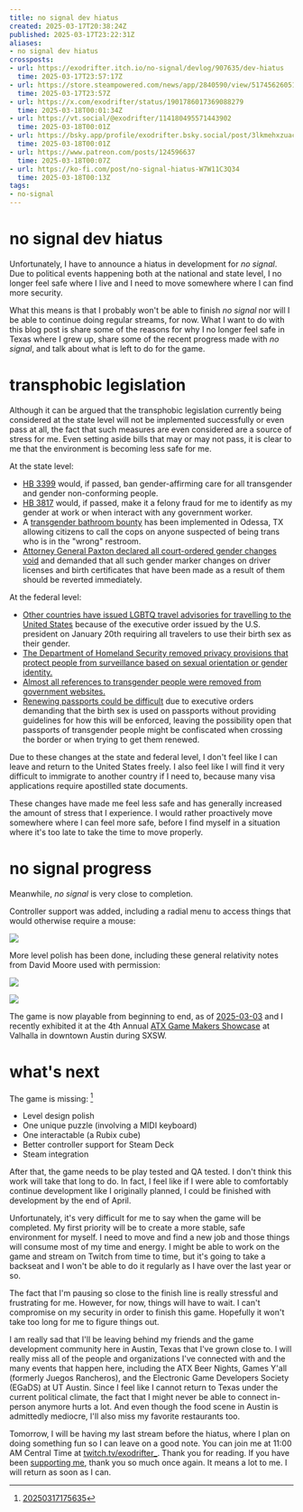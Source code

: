 ```yaml
---
title: no signal dev hiatus
created: 2025-03-17T20:38:24Z
published: 2025-03-17T23:22:31Z
aliases:
- no signal dev hiatus
crossposts:
- url: https://exodrifter.itch.io/no-signal/devlog/907635/dev-hiatus
  time: 2025-03-17T23:57:17Z
- url: https://store.steampowered.com/news/app/2840590/view/517456260517332616
  time: 2025-03-17T23:57Z
- url: https://x.com/exodrifter/status/1901786017369088279
  time: 2025-03-18T00:01:34Z
- url: https://vt.social/@exodrifter/114180495571443902
  time: 2025-03-18T00:01Z
- url: https://bsky.app/profile/exodrifter.bsky.social/post/3lkmehxzuac2x
  time: 2025-03-18T00:01Z
- url: https://www.patreon.com/posts/124596637
  time: 2025-03-18T00:07Z
- url: https://ko-fi.com/post/no-signal-hiatus-W7W11C3Q34
  time: 2025-03-18T00:13Z
tags:
- no-signal
---
```


# no signal dev hiatus

Unfortunately, I have to announce a hiatus in development for _no signal_. Due to political events happening both at the national and state level, I no longer feel safe where I live and I need to move somewhere where I can find more security.

What this means is that I probably won't be able to finish _no signal_ nor will I be able to continue doing regular streams, for now. What I want to do with this blog post is share some of the reasons for why I no longer feel safe in Texas where I grew up, share some of the recent progress made with _no signal_, and talk about what is left to do for the game.

# transphobic legislation

Although it can be argued that the transphobic legislation currently being considered at the state level will not be implemented successfully or even pass at all, the fact that such measures are even considered are a source of stress for me. Even setting aside bills that may or may not pass, it is clear to me that the environment is becoming less safe for me.

At the state level:
- [HB 3399](https://www.thepinknews.com/2025/02/28/texas-hb3399-trans-ban/) would, if passed, ban gender-affirming care for all transgender and gender non-conforming people.
- [HB 3817](https://www.erininthemorning.com/p/new-texas-bill-outright-criminalizes) would, if passed, make it a felony fraud for me to identify as my gender at work or when interact with any government worker.
- A [transgender bathroom bounty](https://www.erininthemorning.com/p/post-election-2024-anti-trans-risk) has been implemented in Odessa, TX allowing citizens to call the cops on anyone suspected of being trans who is in the "wrong" restroom.
- [Attorney General Paxton declared all court-ordered gender changes void](https://www.erininthemorning.com/p/texas-ag-paxton-declares-court-orders) and demanded that all such gender marker changes on driver licenses and birth certificates that have been made as a result of them should be reverted immediately.

At the federal level:
- [Other countries have issued LGBTQ travel advisories for travelling to the United States](https://www.erininthemorning.com/p/germany-interpride-issue-lgbtq-travel) because of the executive order issued by the U.S. president on January 20th requiring all travelers to use their birth sex as their gender.
- [The Department of Homeland Security removed privacy provisions that protect people from surveillance based on sexual orientation or gender identity.](https://www.erininthemorning.com/p/dhs-now-allows-for-surveillance-based)
- [Almost all references to transgender people were removed from government websites.](https://www.erininthemorning.com/p/nazis-burned-trans-books-to-usher)
- [Renewing passports could be difficult](https://www.erininthemorning.com/p/a-line-by-line-analysis-of-trumps) due to executive orders demanding that the birth sex is used on passports without providing guidelines for how this will be enforced, leaving the possibility open that passports of transgender people might be confiscated when crossing the border or when trying to get them renewed.

Due to these changes at the state and federal level, I don't feel like I can leave and return to the United States freely. I also feel like I will find it very difficult to immigrate to another country if I need to, because many visa applications require apostilled state documents.

These changes have made me feel less safe and has generally increased the amount of stress that I experience. I would rather proactively move somewhere where I can feel more safe, before I find myself in a situation where it's too late to take the time to move properly.

# no signal progress

Meanwhile, _no signal_ is very close to completion.

Controller support was added, including a radial menu to access things that would otherwise require a mouse:

![](20250317203824-radial_menu.png)

More level polish has been done, including these general relativity notes from David Moore used with permission:

![](20250317203824-notes.png)

![](20250317203824-office.png)

The game is now playable from beginning to end, as of [2025-03-03](https://vods.exodrifter.space/2025/03/03/1704) and I recently exhibited it at the 4th Annual [ATX Game Makers Showcase](../notes/atx-game-makers-showcase.md) at Valhalla in downtown Austin during SXSW.

# what's next

The game is missing: [^1]
- Level design polish
- One unique puzzle (involving a MIDI keyboard)
- One interactable (a Rubix cube)
- Better controller support for Steam Deck
- Steam integration

After that, the game needs to be play tested and QA tested. I don't think this work will take that long to do. In fact, I feel like if I were able to comfortably continue development like I originally planned, I could be finished with development by the end of April.

Unfortunately, it's very difficult for me to say when the game will be completed. My first priority will be to create a more stable, safe environment for myself. I need to move and find a new job and those things will consume most of my time and energy. I might be able to work on the game and stream on Twitch from time to time, but it's going to take a backseat and I won't be able to do it regularly as I have over the last year or so.

The fact that I'm pausing so close to the finish line is really stressful and frustrating for me. However, for now, things will have to wait. I can't compromise on my security in order to finish this game. Hopefully it won't take too long for me to figure things out.

I am really sad that I'll be leaving behind my friends and the game development community here in Austin, Texas that I've grown close to. I will really miss all of the people and organizations I've connected with and the many events that happen here, including the ATX Beer Nights, Games Y'all (formerly Juegos Rancheros), and the Electronic Game Developers Society (EGaDS) at UT Austin. Since I feel like I cannot return to Texas under the current political climate, the fact that I might never be able to connect in-person anymore hurts a lot. And even though the food scene in Austin is admittedly mediocre, I'll also miss my favorite restaurants too.

Tomorrow, I will be having my last stream before the hiatus, where I plan on doing something fun so I can leave on a good note. You can join me at 11:00 AM Central Time at [twitch.tv/exodrifter_](https://www.twitch.tv/exodrifter_). Thank you for reading. If you have been [supporting me](../support.md), thank you so much once again. It means a lot to me. I will return as soon as I can.

[^1]: [20250317175635](../entries/20250317175635.md)
